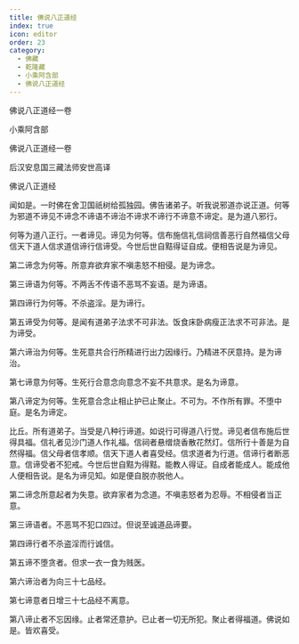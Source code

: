 ```yaml
---
title: 佛说八正道经
index: true
icon: editor
order: 23
category:
  - 佛藏
  - 乾隆藏
  - 小乘阿含部
  - 佛说八正道经
---
```


佛说八正道经一卷  

小乘阿含部  

佛说八正道经一卷  

后汉安息国三藏法师安世高译  

佛说八正道经  

闻如是。一时佛在舍卫国祇树给孤独园。佛告诸弟子。听我说邪道亦说正道。何等为邪道不谛见不谛念不谛语不谛治不谛求不谛行不谛意不谛定。是为道八邪行。  

何等为道八正行。一者谛见。谛见为何等。信布施信礼信祠信善恶行自然福信父母信天下道人信求道信谛行信谛受。今世后世自黠得证自成。便相告说是为谛见。  

第二谛念为何等。所意弃欲弃家不嗔恚怒不相侵。是为谛念。  

第三谛语为何等。不两舌不传语不恶骂不妄语。是为谛语。  

第四谛行为何等。不杀盗淫。是为谛行。  

第五谛受为何等。是闻有道弟子法求不可非法。饭食床卧病瘦正法求不可非法。是为谛受。  

第六谛治为何等。生死意共合行所精进行出力因缘行。乃精进不厌意持。是为谛治。  

第七谛意为何等。生死行合意念向意念不妄不共意求。是名为谛意。  

第八谛定为何等。生死意合念止相止护已止聚止。不可为。不作所有罪。不堕中庭。是名为谛定。  

比丘。所有道弟子。当受是八种行谛道。如说行可得道八行觉。谛见者信布施后世得具福。信礼者见沙门道人作礼福。信祠者悬缯烧香散花然灯。信所行十善是为自然得福。信父母者信孝顺。信天下道人者喜受经。信求道者为行道。信谛行者断恶意。信谛受者不犯戒。今世后世自黠为得黠。能教人得证。自成者能成人。能成他人便相告说。是名为谛见知。如是便自脱亦脱他人。  

第二谛念所意起者为失意。欲弃家者为念道。不嗔恚怒者为忍辱。不相侵者当正意。  

第三谛语者。不恶骂不犯口四过。但说至诚道品谛要。  

第四谛行者不杀盗淫而行诚信。  

第五谛不堕贪者。但求一衣一食为贱医。  

第六谛治者为向三十七品经。  

第七谛意者日增三十七品经不离意。  

第八谛止者不忘因缘。止者常还意护。已止者一切无所犯。聚止者得福道。佛说如是。皆欢喜受。  

